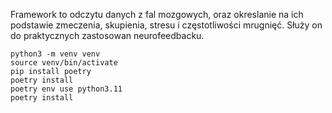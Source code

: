 Framework to odczytu danych z fal mozgowych, oraz okreslanie na ich podstawie zmeczenia, skupienia, stresu i częstotliwości mrugnięć. Służy on do praktycznych zastosowan neurofeedbacku.

```
python3 -m venv venv
source venv/bin/activate
pip install poetry
poetry install
poetry env use python3.11
poetry install
```

